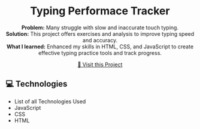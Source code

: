 
<h1 align="center" style="font-weight: bold;">Typing Performace Tracker</h1>


<p align="center"><b>Problem:</b> Many struggle with slow and inaccurate touch typing. <br><b>Solution:</b> This project offers exercises and analysis to improve typing speed and accuracy. <br>
<b>What I learned:</b> Enhanced my skills in HTML, CSS, and JavaScript to create effective typing practice tools and track progress.</p>


<p align="center">
<a href="https://typingperformancetracker.netlify.app/">📱 Visit this Project</a>
</p>

<h2 id="technologies">💻 Technologies</h2>

- List of all Technologies Used
- JavaScript
- CSS
- HTML
